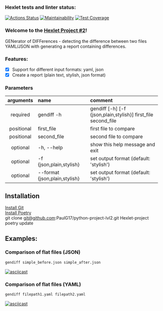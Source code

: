 ### Hexlet tests and linter status:
[![Actions Status](https://github.com/PaulG17/python-project-lvl2/workflows/hexlet-check/badge.svg)](https://github.com/PaulG17/python-project-lvl2/actions)
[![Maintainability](https://api.codeclimate.com/v1/badges/57f0973750563e5d34bc/maintainability)](https://codeclimate.com/github/PaulG17/python-project-lvl2/maintainability)
[![Test Coverage](https://api.codeclimate.com/v1/badges/57f0973750563e5d34bc/test_coverage)](https://codeclimate.com/github/PaulG17/python-project-lvl2/test_coverage)


### Welcome to the [Hexlet Project #2](https://ru.hexlet.io/categories/python/courses)!

GENerator of DIFFerences - detecting the difference between two files YAML/JSON with generating a report containing differences.


### Features:
- [X] Support for different input formats: yaml, json    
- [X]  Create a report (plain text, stylish, json format)    

### Parameters
| arguments| name | comment | 
|:----------------:|:---------|:----------------|
| required| gendiff -h | gendiff [-h] [-f {json,plain,stylish}] first_file second_file |
| positional | first_file | first file to compare |  
| positional | second_file |second file to compare |
| optional | -h, --help | show this help message and exit |
| optional | -f {json,plain,stylish} | set output format (default: 'stylish') |
| optional | --format {json,plain,stylish} | set output format (default: 'stylish') |

## Installation
[Install Git](https://github.com/git-guides/install-git)  
[Install Poetry](https://github.com/python-poetry/poetry)  
git clone git@github.com:PaulG17/python-project-lvl2.git Hexlet-project  
poetry update

## Examples:
### Comparison of flat files (JSON)
```bash
gendiff simple_before.json simple_after.json
```
[![asciicast](https://asciinema.org/a/ZGSj7cidHqLADHGU8lqxje0nK.svg)](https://asciinema.org/a/ZGSj7cidHqLADHGU8lqxje0nK)

### Comparison of flat files (YAML)
```bash
gendiff filepath1.yaml filepath2.yaml
```
[![asciicast](https://asciinema.org/a/2yF5N9lqdHNqYrcV1TbTWu0dV.svg)](https://asciinema.org/a/2yF5N9lqdHNqYrcV1TbTWu0dV)
